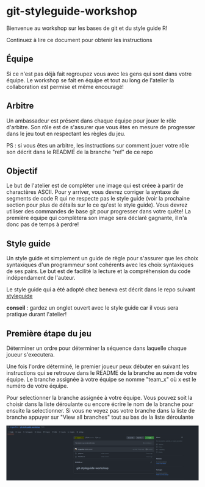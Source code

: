 # git-styleguide-workshop

Bienvenue au workshop sur les bases de git et du style guide R!

Continuez à lire ce document pour obtenir les instructions

## Équipe

Si ce n'est pas déjà fait regroupez vous avec les gens qui sont dans votre équipe. Le workshop se fait en équipe et tout au long de l'atelier la collaboration est permise et même encouragé!

## Arbitre

Un ambassadeur est présent dans chaque équipe pour jouer le rôle d'arbitre. Son rôle est de s'assurer que vous êtes en mesure de progresser dans le jeu tout en respectant les règles du jeu.

PS : si vous êtes un arbitre, les instructions sur comment jouer votre rôle son décrit dans le README de la branche "ref" de ce repo

## Objectif

Le but de l'atelier est de compléter une image qui est créee à partir de charactères ASCII. Pour y arriver, vous devrez corriger la syntaxe de segments de code R qui ne respecte pas le style guide (voir la prochaine section pour plus de détails sur le ce qu'est le style guide). Vous devrez utiliser des commandes de base git pour progresser dans votre quête! La première équipe qui complètera son image sera déclaré gagnante, il n'a donc pas de temps à perdre!

## Style guide

Un style guide et simplement un guide de règle pour s'assurer que les choix syntaxiques d'un programmeur sont cohérents avec les choix syntaxiques de ses pairs. Le but est de facilité la lecture et la compréhension du code indépendament de l'auteur.

Le style guide qui a été adopté chez beneva est décrit dans le repo suivant [styleguide](https://github.com/LaCapitale/cgen-actu-coding)

**conseil** : gardez un onglet ouvert avec le style guide car il vous sera pratique durant l'atelier!

## Première étape du jeu

Déterminer un ordre pour déterminer la séquence dans laquelle chaque joueur s'executera.

Une fois l'ordre déterminé, le premier joueur peux débuter en suivant les instructions qui se retrouve dans le README de la branche au nom de votre équipe. Le branche assignée à votre équipe se nomme "team_x" où x est le numéro de votre équipe.

Pour selectionner la branche assignée à votre équipe. Vous pouvez soit la choisir dans la liste déroulante ou encore écrire le nom de la branche pour ensuite la selectionner. Si vous ne voyez pas votre branche dans la liste de branche appuyer sur "View all branches" tout au bas de la liste déroulante

![](./img/gh_branch.PNG)
